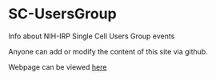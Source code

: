 # SC-UsersGroup
Info about NIH-IRP Single Cell Users Group events

Anyone can add or modify the content of this site via github.

Webpage can be viewed  <a href="https://NIH-IRP-SingleCell/SC-UsersGroup/">here</a>

